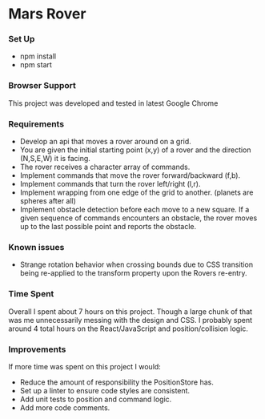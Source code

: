 # Mars Rover
### Set Up
- npm install
- npm start

### Browser Support
This project was developed and tested in latest Google Chrome

### Requirements
- Develop an api that moves a rover around on a grid.
- You are given the initial starting point (x,y) of a rover and the direction (N,S,E,W) it is facing.
- The rover receives a character array of commands.
- Implement commands that move the rover forward/backward (f,b).
- Implement commands that turn the rover left/right (l,r).
- Implement wrapping from one edge of the grid to another. (planets are spheres after all)
- Implement obstacle detection before each move to a new square. If a given sequence of commands encounters an obstacle, the rover moves up to the last possible point and reports the obstacle.

### Known issues
- Strange rotation behavior when crossing bounds due to CSS transition being re-applied to the transform property upon the Rovers re-entry.

### Time Spent
Overall I spent about 7 hours on this project. Though a large chunk of that was me unnecessarily messing with the design and CSS. I probably spent around 4 total hours on the React/JavaScript and position/collision logic.

### Improvements
If more time was spent on this project I would:
- Reduce the amount of responsibility the PositionStore has.
- Set up a linter to ensure code styles are consistent.
- Add unit tests to position and command logic.
- Add more code comments.
